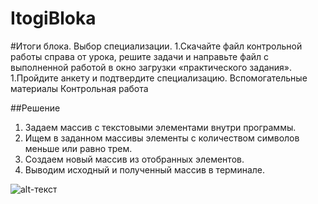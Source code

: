 # ItogiBloka

#Итоги блока. Выбор специализации. 
1.Скачайте файл контрольной работы справа от урока, решите задачи и направьте файл с выполненной работой в окно загрузки «практического задания». 
   1.Пройдите анкету и подтвердите специализацию. Вспомогательные материалы Контрольная работа

##Решение
1. Задаем массив с текстовыми элементами внутри программы. 
2. Ищем в заданном массивы элементы с количеством символов меньше или равно трем. 
3. Создаем новый массив из отобранных элементов. 
4. Выводим исходный и полученный массив в терминале.

![alt-текст](./diagram.png"Алгоритм")
